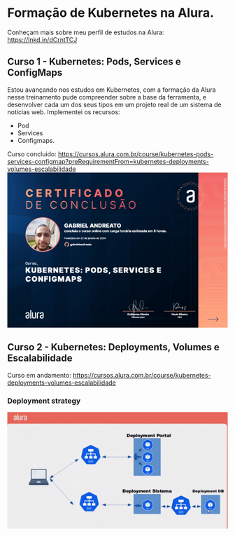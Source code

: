 # Formação de Kubernetes na Alura.

Conheçam mais sobre meu perfil de estudos na Alura:
https://lnkd.in/dCrntTCJ

## Curso 1 - Kubernetes: Pods, Services e ConfigMaps
Estou avançando nos estudos em Kubernetes, com a formação da Alura nesse treinamento pude compreender sobre a base da ferramenta, e desenvolver cada um dos seus tipos em um projeto real de um sistema de noticias web.
Implementei os recursos:
- Pod
- Services
- Configmaps.

Curso concluido: https://cursos.alura.com.br/course/kubernetes-pods-services-configmap?preRequirementFrom=kubernetes-deployments-volumes-escalabilidade
![Kubertnetes.png](images%2FKubertnetes.png)


## Curso 2 - Kubernetes: Deployments, Volumes e Escalabilidade
Curso em andamento: https://cursos.alura.com.br/course/kubernetes-deployments-volumes-escalabilidade

### Deployment strategy
![deployment-image.png](images%2Fdeployment-image.png)